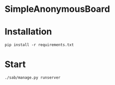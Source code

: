 # SimpleAnonymousBoard

# Installation
`pip install -r requirements.txt`

# Start

`./sab/manage.py runserver`



